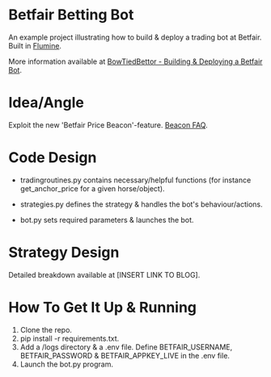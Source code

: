 # Betfair Betting Bot
An example project illustrating how to build & deploy a trading bot at Betfair. Built in [Flumine](https://github.com/betcode-org/flumine).

More information available at [BowTiedBettor - Building & Deploying a Betfair Bot](ADD_LINK_HERE).

# Idea/Angle
Exploit the new 'Betfair Price Beacon'-feature. [Beacon FAQ](https://support.betfair.com/app/answers/detail/a_id/10315/).

# Code Design
- tradingroutines.py contains necessary/helpful functions (for instance get_anchor_price for a given horse/object).

- strategies.py defines the strategy & handles the bot's behaviour/actions.

- bot.py sets required parameters & launches the bot.

# Strategy Design
Detailed breakdown available at [INSERT LINK TO BLOG].

# How To Get It Up & Running
1. Clone the repo. 
2. pip install -r requirements.txt.
3. Add a /logs directory & a .env file. Define BETFAIR_USERNAME, BETFAIR_PASSWORD & BETFAIR_APPKEY_LIVE in the .env file.
4. Launch the bot.py program.